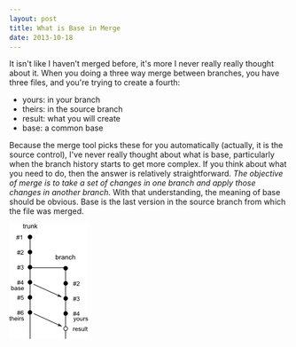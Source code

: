 ```yaml
---
layout: post
title: What is Base in Merge
date: 2013-10-18
---
```


It isn't like I haven't merged before, it's more I never really really thought about it. When you doing a three way merge between branches, you have three files, and you're trying to create a fourth:

* yours: in your branch
* theirs: in the source branch
* result: what you will create
* base: a common base

Because the merge tool picks these for you automatically (actually, it is the source control), I've never really thought about what is base, particularly when the branch history starts to get more complex. If you think about what you need to do, then the answer is relatively straightforward. _The objective of merge is to take a set of changes in one branch and apply those changes in another branch._ With that understanding, the meaning of base should be obvious. Base is the last version in the source branch from which the file was merged.

![](/static/img/blog/what-is-base-in-merge/merge.png)